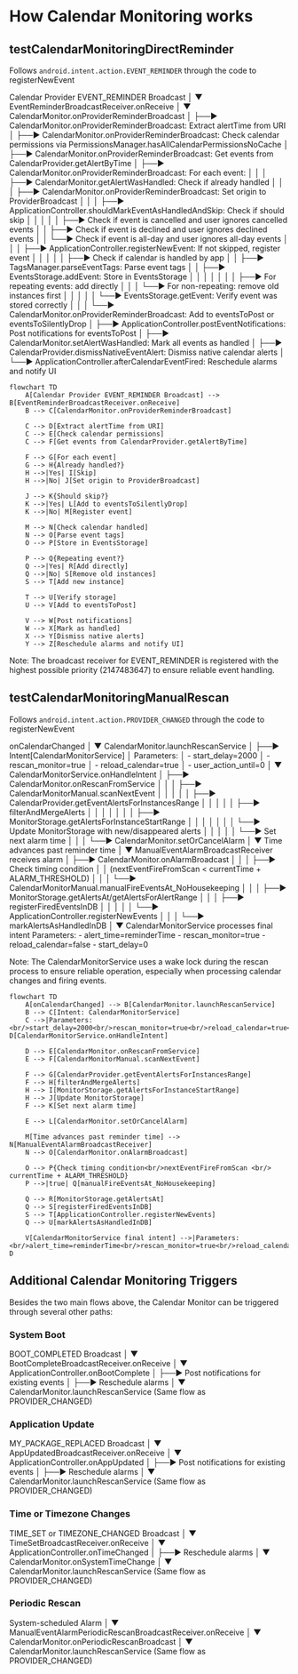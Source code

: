 # How Calendar Monitoring works

## testCalendarMonitoringDirectReminder

Follows `android.intent.action.EVENT_REMINDER` through the code to registerNewEvent

Calendar Provider EVENT_REMINDER Broadcast
    │
    ▼
EventReminderBroadcastReceiver.onReceive
    │
    ▼
CalendarMonitor.onProviderReminderBroadcast
    │
    ├──► CalendarMonitor.onProviderReminderBroadcast: Extract alertTime from URI
    │
    ├──► CalendarMonitor.onProviderReminderBroadcast: Check calendar permissions via PermissionsManager.hasAllCalendarPermissionsNoCache
    │
    ├──► CalendarMonitor.onProviderReminderBroadcast: Get events from CalendarProvider.getAlertByTime
    │
    ├──► CalendarMonitor.onProviderReminderBroadcast: For each event:
    │    │
    │    ├──► CalendarMonitor.getAlertWasHandled: Check if already handled
    │    │
    │    ├──► CalendarMonitor.onProviderReminderBroadcast: Set origin to ProviderBroadcast
    │    │
    │    ├──► ApplicationController.shouldMarkEventAsHandledAndSkip: Check if should skip
    │    │    │
    │    │    ├──► Check if event is cancelled and user ignores cancelled events
    │    │    ├──► Check if event is declined and user ignores declined events
    │    │    └──► Check if event is all-day and user ignores all-day events
    │    │
    │    ├──► ApplicationController.registerNewEvent: If not skipped, register event
    │    │    │
    │    │    ├──► Check if calendar is handled by app
    │    │    ├──► TagsManager.parseEventTags: Parse event tags
    │    │    ├──► EventsStorage.addEvent: Store in EventsStorage
    │    │    │    │
    │    │    │    ├──► For repeating events: add directly
    │    │    │    └──► For non-repeating: remove old instances first
    │    │    │
    │    │    └──► EventsStorage.getEvent: Verify event was stored correctly
    │    │
    │    └──► CalendarMonitor.onProviderReminderBroadcast: Add to eventsToPost or eventsToSilentlyDrop
    │
    ├──► ApplicationController.postEventNotifications: Post notifications for eventsToPost
    │
    ├──► CalendarMonitor.setAlertWasHandled: Mark all events as handled
    │
    ├──► CalendarProvider.dismissNativeEventAlert: Dismiss native calendar alerts
    │
    └──► ApplicationController.afterCalendarEventFired: Reschedule alarms and notify UI

``` mermaid
flowchart TD
    A[Calendar Provider EVENT_REMINDER Broadcast] --> B[EventReminderBroadcastReceiver.onReceive]
    B --> C[CalendarMonitor.onProviderReminderBroadcast]
    
    C --> D[Extract alertTime from URI]
    C --> E[Check calendar permissions]
    C --> F[Get events from CalendarProvider.getAlertByTime]
    
    F --> G[For each event]
    G --> H{Already handled?}
    H -->|Yes| I[Skip]
    H -->|No| J[Set origin to ProviderBroadcast]
    
    J --> K{Should skip?}
    K -->|Yes| L[Add to eventsToSilentlyDrop]
    K -->|No| M[Register event]
    
    M --> N[Check calendar handled]
    N --> O[Parse event tags]
    O --> P[Store in EventsStorage]
    
    P --> Q{Repeating event?}
    Q -->|Yes| R[Add directly]
    Q -->|No| S[Remove old instances]
    S --> T[Add new instance]
    
    T --> U[Verify storage]
    U --> V[Add to eventsToPost]
    
    V --> W[Post notifications]
    W --> X[Mark as handled]
    X --> Y[Dismiss native alerts]
    Y --> Z[Reschedule alarms and notify UI]
```

Note: The broadcast receiver for EVENT_REMINDER is registered with the highest possible priority (2147483647) to ensure reliable event handling.

## testCalendarMonitoringManualRescan

Follows `android.intent.action.PROVIDER_CHANGED` through the code to registerNewEvent

onCalendarChanged
    │
    ▼
CalendarMonitor.launchRescanService
    │
    ├──► Intent[CalendarMonitorService]
    │    Parameters:
    │    - start_delay=2000
    │    - rescan_monitor=true
    │    - reload_calendar=true
    │    - user_action_until=0
    │
    ▼
CalendarMonitorService.onHandleIntent
    │
    ├──► CalendarMonitor.onRescanFromService
    │    │
    │    ├──► CalendarMonitorManual.scanNextEvent
    │    │    │
    │    │    ├──► CalendarProvider.getEventAlertsForInstancesRange
    │    │    │
    │    │    ├──► filterAndMergeAlerts
    │    │    │    │
    │    │    │    ├──► MonitorStorage.getAlertsForInstanceStartRange
    │    │    │    │
    │    │    │    └──► Update MonitorStorage with new/disappeared alerts
    │    │    │
    │    │    └──► Set next alarm time
    │    │
    │    └──► CalendarMonitor.setOrCancelAlarm
    │
    ▼
Time advances past reminder time
    │
    ▼
ManualEventAlarmBroadcastReceiver receives alarm
    │
    ├──► CalendarMonitor.onAlarmBroadcast
    │    │
    │    ├──► Check timing condition
    │    │    (nextEventFireFromScan < currentTime + ALARM_THRESHOLD)
    │    │
    │    └──► CalendarMonitorManual.manualFireEventsAt_NoHousekeeping
    │         │
    │         ├──► MonitorStorage.getAlertsAt/getAlertsForAlertRange
    │         │
    │         ├──► registerFiredEventsInDB
    │         │    │
    │         │    └──► ApplicationController.registerNewEvents
    │         │
    │         └──► markAlertsAsHandledInDB
    │
    ▼
CalendarMonitorService processes final intent
    Parameters:
    - alert_time=reminderTime
    - rescan_monitor=true
    - reload_calendar=false
    - start_delay=0

Note: The CalendarMonitorService uses a wake lock during the rescan process to ensure reliable operation, especially when processing calendar changes and firing events.

``` mermaid
flowchart TD
    A[onCalendarChanged] --> B[CalendarMonitor.launchRescanService]
    B --> C[Intent: CalendarMonitorService]
    C -->|Parameters:<br/>start_delay=2000<br/>rescan_monitor=true<br/>reload_calendar=true<br/>user_action_until=0| D[CalendarMonitorService.onHandleIntent]
    
    D --> E[CalendarMonitor.onRescanFromService]
    E --> F[CalendarMonitorManual.scanNextEvent]
    
    F --> G[CalendarProvider.getEventAlertsForInstancesRange]
    F --> H[filterAndMergeAlerts]
    H --> I[MonitorStorage.getAlertsForInstanceStartRange]
    H --> J[Update MonitorStorage]
    F --> K[Set next alarm time]
    
    E --> L[CalendarMonitor.setOrCancelAlarm]
    
    M[Time advances past reminder time] --> N[ManualEventAlarmBroadcastReceiver]
    N --> O[CalendarMonitor.onAlarmBroadcast]
    
    O --> P{Check timing condition<br/>nextEventFireFromScan <br/> currentTime + ALARM_THRESHOLD}
    P -->|true| Q[manualFireEventsAt_NoHousekeeping]
    
    Q --> R[MonitorStorage.getAlertsAt]
    Q --> S[registerFiredEventsInDB]
    S --> T[ApplicationController.registerNewEvents]
    Q --> U[markAlertsAsHandledInDB]
    
    V[CalendarMonitorService final intent] -->|Parameters:<br/>alert_time=reminderTime<br/>rescan_monitor=true<br/>reload_calendar=false<br/>start_delay=0| D
```

## Additional Calendar Monitoring Triggers

Besides the two main flows above, the Calendar Monitor can be triggered through several other paths:

### System Boot

BOOT_COMPLETED Broadcast
    │
    ▼
BootCompleteBroadcastReceiver.onReceive
    │
    ▼
ApplicationController.onBootComplete
    │
    ├──► Post notifications for existing events
    │
    ├──► Reschedule alarms
    │
    ▼
CalendarMonitor.launchRescanService
    (Same flow as PROVIDER_CHANGED)

### Application Update

MY_PACKAGE_REPLACED Broadcast
    │
    ▼
AppUpdatedBroadcastReceiver.onReceive
    │
    ▼
ApplicationController.onAppUpdated
    │
    ├──► Post notifications for existing events
    │
    ├──► Reschedule alarms
    │
    ▼
CalendarMonitor.launchRescanService
    (Same flow as PROVIDER_CHANGED)

### Time or Timezone Changes

TIME_SET or TIMEZONE_CHANGED Broadcast
    │
    ▼
TimeSetBroadcastReceiver.onReceive
    │
    ▼
ApplicationController.onTimeChanged
    │
    ├──► Reschedule alarms
    │
    ▼
CalendarMonitor.onSystemTimeChange
    │
    ▼
CalendarMonitor.launchRescanService
    (Same flow as PROVIDER_CHANGED)

### Periodic Rescan

System-scheduled Alarm
    │
    ▼
ManualEventAlarmPeriodicRescanBroadcastReceiver.onReceive
    │
    ▼
CalendarMonitor.onPeriodicRescanBroadcast
    │
    ▼
CalendarMonitor.launchRescanService
    (Same flow as PROVIDER_CHANGED)